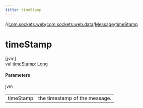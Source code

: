```yaml
---
title: timeStamp
---
```

//[com.sockets.web](../../../index.html)/[com.sockets.web.data](../index.html)/[Message](index.html)/[timeStamp](time-stamp.html)



# timeStamp



[jvm]\
val [timeStamp](time-stamp.html): [Long](https://kotlinlang.org/api/latest/jvm/stdlib/kotlin/-long/index.html)



#### Parameters


jvm

| | |
|---|---|
| timeStamp | the timestamp of the message. |




